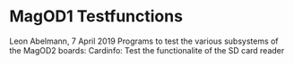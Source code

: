 # MagOD1 Testfunctions
Leon Abelmann, 7 April 2019
Programs to test the various subsystems of the MagOD2 boards:
Cardinfo: Test the functionalite of the SD card reader

